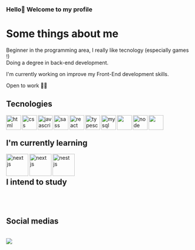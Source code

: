 ### Hello👋 Welcome to my profile <br>
<h1>Some things about me</h1>
<p>Beginner in the programming area, I really like tecnology (especially games !)<br> Doing a degree in back-end development.</p>
<p>I'm currently working on improve my Front-End development skills.</p>
<p>Open to work 👍🏻</p>

<h2>Tecnologies </h2>
<div style="display: inline_block">
<img align="left" height="40" width="40" alt="html" src="https://cdn.jsdelivr.net/gh/devicons/devicon/icons/html5/html5-plain-wordmark.svg" />
<img align="left" height="40" width="40" alt="css" src="https://cdn.jsdelivr.net/gh/devicons/devicon/icons/css3/css3-original.svg" />
 <img align="left" height="40" width="40" alt="javascript" src="https://cdn.jsdelivr.net/gh/devicons/devicon/icons/javascript/javascript-original.svg" />
 <img align="left"  height="40" width="40"  alt="sass" src="https://cdn.jsdelivr.net/gh/devicons/devicon/icons/sass/sass-original.svg" />
 <img align="left"  height="40" width="40" alt="react" src="https://cdn.jsdelivr.net/gh/devicons/devicon/icons/react/react-original-wordmark.svg" />
<img align="left"  height="40" width="40" alt="typescript" src="https://cdn.jsdelivr.net/gh/devicons/devicon/icons/typescript/typescript-original.svg" />
<img align="left"  height="40" width="40" alt="mysql" src="https://cdn.jsdelivr.net/gh/devicons/devicon/icons/mysql/mysql-original-wordmark.svg" /> 
<img align="left" height="40" width="40" src="https://cdn.jsdelivr.net/gh/devicons/devicon/icons/tailwindcss/tailwindcss-original-wordmark.svg" />
  <img  align="left" height="40" width="40" alt="node" src="https://cdn.jsdelivr.net/gh/devicons/devicon/icons/nodejs/nodejs-original-wordmark.svg" />
 <img align="left" height="40" width="40" src="https://cdn.jsdelivr.net/gh/devicons/devicon/icons/express/express-original-wordmark.svg" />
</div> <br><br>

<h2>I'm currently learning </h2>
   
  <img align="left" height="60" width="60"  alt="next js"  src="https://cdn.jsdelivr.net/gh/devicons/devicon/icons/nextjs/nextjs-original.svg" />
   
   <img align="left" height="60" width="60"  alt="next js" src="https://cdn.jsdelivr.net/gh/devicons/devicon@latest/icons/python/python-original-wordmark.svg" />
          
  <img  align="left" height="60" width="60" alt="nest js"  src="https://cdn.jsdelivr.net/gh/devicons/devicon@latest/icons/nestjs/nestjs-original-wordmark.svg" />
          
 <br><br>

<h2>I intend to study </h2>
<div style="display: inline_block">


</div> <br> <br>
<h2>Social medias</h2> <br>
 <a href="https://www.linkedin.com/in/viniciusmassari/" target="_blank"><img src="https://img.shields.io/badge/-LinkedIn-%230077B5?style=for-the-badge&logo=linkedin&logoColor=white" target="_blank"></a> 






